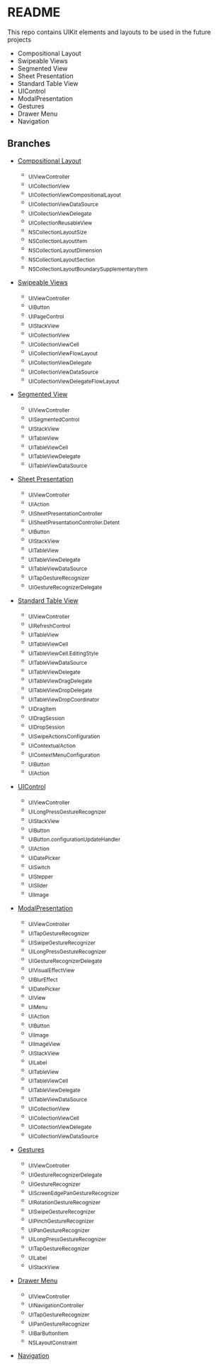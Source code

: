 # README
This repo contains UIKit elements and layouts to be used in the future projects

- Compositional Layout
- Swipeable Views
- Segmented View
- Sheet Presentation
- Standard Table View
- UIControl
- ModalPresentation
- Gestures
- Drawer Menu
- Navigation

## Branches
- [Compositional Layout](https://github.com/uckmhnds/Layouts/tree/CompositionalLayout)
    - <sub>UIViewController</sub>
    - <sub>UICollectionView</sub>
    - <sub>UICollectionViewCompositionalLayout</sub>
    - <sub>UICollectionViewDataSource</sub>
    - <sub>UICollectionViewDelegate</sub>
    - <sub>UICollectionReusableView</sub>
    - <sub>NSCollectionLayoutSize</sub>
    - <sub>NSCollectionLayoutItem</sub>
    - <sub>NSCollectionLayoutDimension</sub>
    - <sub>NSCollectionLayoutSection</sub>
    - <sub>NSCollectionLayoutBoundarySupplementaryItem</sub>

- [Swipeable Views](https://github.com/uckmhnds/Layouts/tree/SwipeableViews)
    - <sub>UIViewController</sub>
    - <sub>UIButton</sub>
    - <sub>UIPageControl</sub>
    - <sub>UIStackView</sub>
    - <sub>UICollectionView</sub>
    - <sub>UICollectionViewCell</sub>
    - <sub>UICollectionViewFlowLayout</sub>
    - <sub>UICollectionViewDelegate</sub>
    - <sub>UICollectionViewDataSource</sub>
    - <sub>UICollectionViewDelegateFlowLayout</sub>


- [Segmented View](https://github.com/uckmhnds/Layouts/tree/SegmentedView)
    - <sub>UIViewController</sub>
    - <sub>UISegmentedControl</sub>
    - <sub>UIStackView</sub>
    - <sub>UITableView</sub>
    - <sub>UITableViewCell</sub>
    - <sub>UITableViewDelegate</sub>
    - <sub>UITableViewDataSource</sub>


- [Sheet Presentation](https://github.com/uckmhnds/Layouts/tree/SheetPresentation)
    - <sub>UIViewController</sub>
    - <sub>UIAction</sub>
    - <sub>UISheetPresentationController</sub>
    - <sub>UISheetPresentationController.Detent</sub>
    - <sub>UIButton</sub>
    - <sub>UIStackView</sub>
    - <sub>UITableView</sub>
    - <sub>UITableViewDelegate</sub>
    - <sub>UITableViewDataSource</sub>
    - <sub>UITapGestureRecognizer</sub>
    - <sub>UIGestureRecognizerDelegate</sub>


- [Standard Table View](https://github.com/uckmhnds/Layouts/tree/StandardTableView)
    - <sub>UIViewController</sub>
    - <sub>UIRefreshControl</sub>
    - <sub>UITableView</sub>
    - <sub>UITableViewCell</sub>
    - <sub>UITableViewCell.EditingStyle</sub>
    - <sub>UITableViewDataSource</sub>
    - <sub>UITableViewDelegate</sub>
    - <sub>UITableViewDragDelegate</sub>
    - <sub>UITableViewDropDelegate</sub>
    - <sub>UITableViewDropCoordinator</sub>
    - <sub>UIDragItem</sub>
    - <sub>UIDragSession</sub>
    - <sub>UIDropSession</sub>
    - <sub>UISwipeActionsConfiguration</sub>
    - <sub>UIContextualAction</sub>
    - <sub>UIContextMenuConfiguration</sub>
    - <sub>UIButton</sub>
    - <sub>UIAction</sub>


- [UIControl](https://github.com/uckmhnds/Layouts/tree/UIControl)
    - <sub>UIViewController</sub>
    - <sub>UILongPressGestureRecognizer</sub>
    - <sub>UIStackView</sub>
    - <sub>UIButton</sub>
    - <sub>UIButton.configurationUpdateHandler</sub>
    - <sub>UIAction</sub>
    - <sub>UIDatePicker</sub>
    - <sub>UISwitch</sub>
    - <sub>UIStepper</sub>
    - <sub>UISlider</sub>
    - <sub>UIImage</sub>


- [ModalPresentation](https://github.com/uckmhnds/Layouts/tree/ModalPresentation)
    - <sub>UIViewController</sub>
    - <sub>UITapGestureRecognizer</sub>
    - <sub>UISwipeGestureRecognizer</sub>
    - <sub>UILongPressGestureRecognizer</sub>
    - <sub>UIGestureRecognizerDelegate</sub>
    - <sub>UIVisualEffectView</sub>
    - <sub>UIBlurEffect</sub>
    - <sub>UIDatePicker</sub>
    - <sub>UIView</sub>
    - <sub>UIMenu</sub>
    - <sub>UIAction</sub>
    - <sub>UIButton</sub>
    - <sub>UIImage</sub>
    - <sub>UIImageView</sub>
    - <sub>UIStackView</sub>
    - <sub>UILabel</sub>
    - <sub>UITableView</sub>
    - <sub>UITableViewCell</sub>
    - <sub>UITableViewDelegate</sub>
    - <sub>UITableViewDataSource</sub>
    - <sub>UICollectionView</sub>
    - <sub>UICollectionViewCell</sub>
    - <sub>UICollectionViewDelegate</sub>
    - <sub>UICollectionViewDataSource</sub>


- [Gestures](https://github.com/uckmhnds/Layouts/tree/Gestures)
    - <sub>UIViewController</sub>
    - <sub>UIGestureRecognizerDelegate</sub>
    - <sub>UIGestureRecognizer</sub>
    - <sub>UIScreenEdgePanGestureRecognizer</sub>
    - <sub>UIRotationGestureRecognizer</sub>
    - <sub>UISwipeGestureRecognizer</sub>
    - <sub>UIPinchGestureRecognizer</sub>
    - <sub>UIPanGestureRecognizer</sub>
    - <sub>UILongPressGestureRecognizer</sub>
    - <sub>UITapGestureRecognizer</sub>
    - <sub>UILabel</sub>
    - <sub>UIStackView</sub>


- [Drawer Menu](https://github.com/uckmhnds/Layouts/tree/DrawerMenu)
    - <sub>UIViewController</sub>
    - <sub>UINavigationController</sub>
    - <sub>UITapGestureRecognizer</sub>
    - <sub>UIPanGestureRecognizer</sub>
    - <sub>UIBarButtonItem</sub>
    - <sub>NSLayoutConstraint</sub>


- [Navigation](https://github.com/uckmhnds/Layouts/tree/Navigation)

